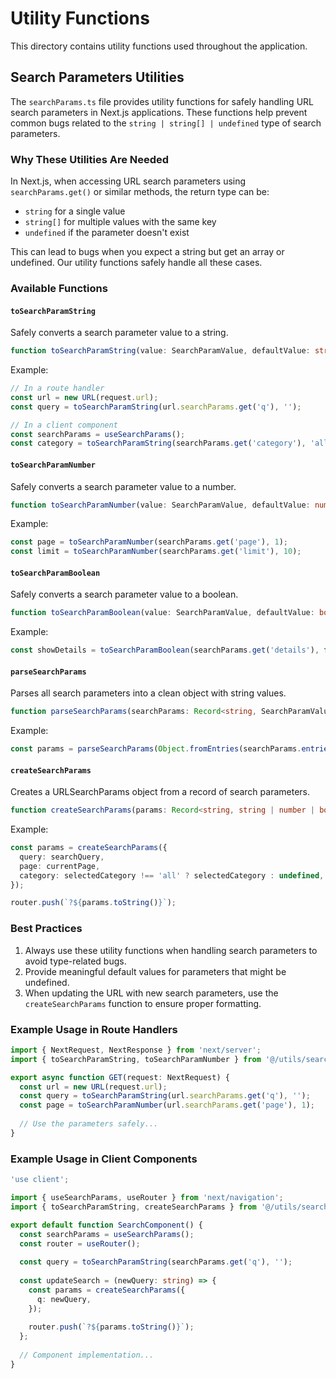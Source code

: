 # Utility Functions

This directory contains utility functions used throughout the application.

## Search Parameters Utilities

The `searchParams.ts` file provides utility functions for safely handling URL search parameters in Next.js applications. These functions help prevent common bugs related to the `string | string[] | undefined` type of search parameters.

### Why These Utilities Are Needed

In Next.js, when accessing URL search parameters using `searchParams.get()` or similar methods, the return type can be:
- `string` for a single value
- `string[]` for multiple values with the same key
- `undefined` if the parameter doesn't exist

This can lead to bugs when you expect a string but get an array or undefined. Our utility functions safely handle all these cases.

### Available Functions

#### `toSearchParamString`

Safely converts a search parameter value to a string.

```typescript
function toSearchParamString(value: SearchParamValue, defaultValue: string = ''): string
```

Example:
```typescript
// In a route handler
const url = new URL(request.url);
const query = toSearchParamString(url.searchParams.get('q'), '');

// In a client component
const searchParams = useSearchParams();
const category = toSearchParamString(searchParams.get('category'), 'all');
```

#### `toSearchParamNumber`

Safely converts a search parameter value to a number.

```typescript
function toSearchParamNumber(value: SearchParamValue, defaultValue: number = 0): number
```

Example:
```typescript
const page = toSearchParamNumber(searchParams.get('page'), 1);
const limit = toSearchParamNumber(searchParams.get('limit'), 10);
```

#### `toSearchParamBoolean`

Safely converts a search parameter value to a boolean.

```typescript
function toSearchParamBoolean(value: SearchParamValue, defaultValue: boolean = false): boolean
```

Example:
```typescript
const showDetails = toSearchParamBoolean(searchParams.get('details'), false);
```

#### `parseSearchParams`

Parses all search parameters into a clean object with string values.

```typescript
function parseSearchParams(searchParams: Record<string, SearchParamValue>): ParsedSearchParams
```

Example:
```typescript
const params = parseSearchParams(Object.fromEntries(searchParams.entries()));
```

#### `createSearchParams`

Creates a URLSearchParams object from a record of search parameters.

```typescript
function createSearchParams(params: Record<string, string | number | boolean | undefined>): URLSearchParams
```

Example:
```typescript
const params = createSearchParams({
  query: searchQuery,
  page: currentPage,
  category: selectedCategory !== 'all' ? selectedCategory : undefined,
});

router.push(`?${params.toString()}`);
```

### Best Practices

1. Always use these utility functions when handling search parameters to avoid type-related bugs.
2. Provide meaningful default values for parameters that might be undefined.
3. When updating the URL with new search parameters, use the `createSearchParams` function to ensure proper formatting.

### Example Usage in Route Handlers

```typescript
import { NextRequest, NextResponse } from 'next/server';
import { toSearchParamString, toSearchParamNumber } from '@/utils/searchParams';

export async function GET(request: NextRequest) {
  const url = new URL(request.url);
  const query = toSearchParamString(url.searchParams.get('q'), '');
  const page = toSearchParamNumber(url.searchParams.get('page'), 1);
  
  // Use the parameters safely...
}
```

### Example Usage in Client Components

```typescript
'use client';

import { useSearchParams, useRouter } from 'next/navigation';
import { toSearchParamString, createSearchParams } from '@/utils/searchParams';

export default function SearchComponent() {
  const searchParams = useSearchParams();
  const router = useRouter();
  
  const query = toSearchParamString(searchParams.get('q'), '');
  
  const updateSearch = (newQuery: string) => {
    const params = createSearchParams({
      q: newQuery,
    });
    
    router.push(`?${params.toString()}`);
  };
  
  // Component implementation...
}
```

